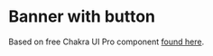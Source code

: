 # Banner with button

Based on free Chakra UI Pro component [found here](https://pro.chakra-ui.com/components/free#banner-with-button).
